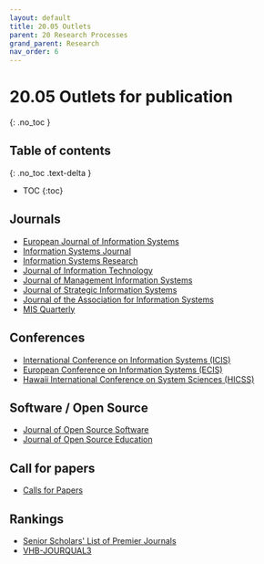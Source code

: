 ```yaml
---
layout: default
title: 20.05 Outlets
parent: 20 Research Processes
grand_parent: Research
nav_order: 6
---
```


# 20.05 Outlets for publication
{: .no_toc }
## Table of contents
{: .no_toc .text-delta }

- TOC
{:toc}

## Journals

- [European Journal of Information Systems](https://www.tandfonline.com/toc/tjis20/current)
- [Information Systems Journal](https://onlinelibrary.wiley.com/journal/13652575)
- [Information Systems Research](https://pubsonline.informs.org/journal/isre)
- [Journal of Information Technology](https://journals.sagepub.com/loi/jina)
- [Journal of Management Information Systems](https://www.tandfonline.com/toc/mmis20/current)
- [Journal of Strategic Information Systems](https://www.journals.elsevier.com/the-journal-of-strategic-information-systems)
- [Journal of the Association for Information Systems](https://aisel.aisnet.org/jais/)
- [MIS Quarterly](https://misq.org/)

## Conferences

- [International Conference on Information Systems (ICIS)](https://aisnet.org/page/ICISPage)
- [European Conference on Information Systems (ECIS)](https://ecis2023.eu/)
- [Hawaii International Conference on System Sciences (HICSS)](http://hicss.hawaii.edu/)

## Software / Open Source

- [Journal of Open Source Software](https://joss.theoj.org/about)
- [Journal of Open Source Education](https://jose.theoj.org/)

## Call for papers

- [Calls for Papers](https://callsforpapers.org/)

## Rankings

- [Senior Scholars' List of Premier Journals](https://aisnet.org/page/SeniorScholarListofPremierJournals)
- [VHB-JOURQUAL3](https://www.vhbonline.org/vhb4you/vhb-jourqual/vhb-jourqual-3/gesamtliste)
